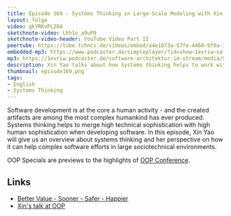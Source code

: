 ```yaml
---
title: Episode 169 - Systems Thinking in Large-Scale Modeling with Xin Yao - OOP Special
layout: folge
video: gkYRKvPL2OA
sketchnote-video: Lhh1o_a9uP0 
sketchnote-video-header: YouTube Video Part II
peertube: https://tube.tchncs.de/videos/embed/a4e1b73a-57fe-4460-9f0a-39d75cda843f
embedded-mp3: https://www.podcaster.de/simpleplayer/?id=show~1evriw~software-architektur-im-stream~pod-81c989df4c8ca304e49b29786e&v=1686920466
mp3: https://1evriw.podcaster.de/software-architektur-im-stream/media/Systems_Thinking_in_Large-Scale_Modeling_with_Xin_Yao_-_OOP_Special.mp3
description: Xin Yao talks about how Systems thinking helps to work with socio-technical systems.
thumbnail: episode169.png
tags:
- English
- Systems Thinking
---
```


Software development is at the core a human activity - and the created
artifacts are among the most complex humankind has ever
produced. Systems thinking helps to merge high technical
sophistication with high human sophistication when developing
software. In this episode, Xin Yao will give us an overview about
systems thinking and her perspective on how it can help complex
software efforts in large sociotechnical environments. 

OOP Specials are previews to the highlights of [OOP Conference](https://www.oop-konferenz.de/).
    
## Links

* [Better Value - Sooner - Safer - Happier](https://www.soonersaferhappier.com/)
* [Xin's talk at OOP](https://www.oop-konferenz.de/oop-2023-muenchen/programm/konferenzprogramm?li_fat_id=a38b29b5-feec-46ff-b5f5-e8509d883b8a#item-5814)
